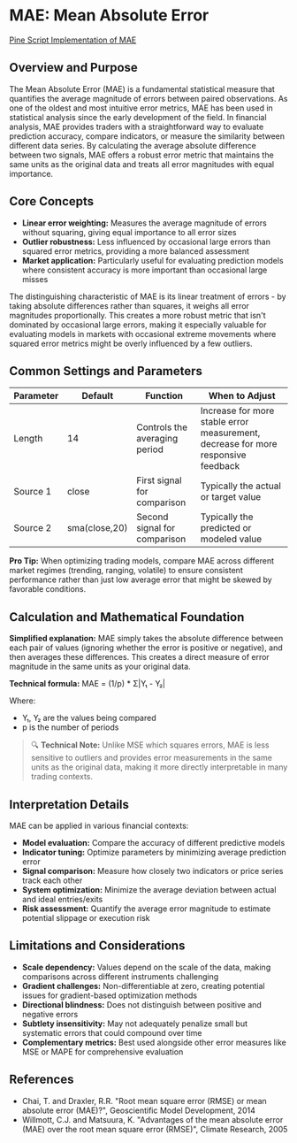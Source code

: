 # MAE: Mean Absolute Error

[Pine Script Implementation of MAE](https://github.com/mihakralj/pinescript/blob/main/indicators/errors/mae.pine)

## Overview and Purpose

The Mean Absolute Error (MAE) is a fundamental statistical measure that quantifies the average magnitude of errors between paired observations. As one of the oldest and most intuitive error metrics, MAE has been used in statistical analysis since the early development of the field. In financial analysis, MAE provides traders with a straightforward way to evaluate prediction accuracy, compare indicators, or measure the similarity between different data series. By calculating the average absolute difference between two signals, MAE offers a robust error metric that maintains the same units as the original data and treats all error magnitudes with equal importance.

## Core Concepts

* **Linear error weighting:** Measures the average magnitude of errors without squaring, giving equal importance to all error sizes
* **Outlier robustness:** Less influenced by occasional large errors than squared error metrics, providing a more balanced assessment
* **Market application:** Particularly useful for evaluating prediction models where consistent accuracy is more important than occasional large misses

The distinguishing characteristic of MAE is its linear treatment of errors - by taking absolute differences rather than squares, it weighs all error magnitudes proportionally. This creates a more robust metric that isn't dominated by occasional large errors, making it especially valuable for evaluating models in markets with occasional extreme movements where squared error metrics might be overly influenced by a few outliers.

## Common Settings and Parameters

| Parameter | Default | Function | When to Adjust |
|-----------|---------|----------|---------------|
| Length | 14 | Controls the averaging period | Increase for more stable error measurement, decrease for more responsive feedback |
| Source 1 | close | First signal for comparison | Typically the actual or target value |
| Source 2 | sma(close,20) | Second signal for comparison | Typically the predicted or modeled value |

**Pro Tip:** When optimizing trading models, compare MAE across different market regimes (trending, ranging, volatile) to ensure consistent performance rather than just low average error that might be skewed by favorable conditions.

## Calculation and Mathematical Foundation

**Simplified explanation:**
MAE simply takes the absolute difference between each pair of values (ignoring whether the error is positive or negative), and then averages these differences. This creates a direct measure of error magnitude in the same units as your original data.

**Technical formula:**
MAE = (1/p) * Σ|Y₁ - Y₂|

Where:
- Y₁, Y₂ are the values being compared
- p is the number of periods

> 🔍 **Technical Note:** Unlike MSE which squares errors, MAE is less sensitive to outliers and provides error measurements in the same units as the original data, making it more directly interpretable in many trading contexts.

## Interpretation Details

MAE can be applied in various financial contexts:

* **Model evaluation:** Compare the accuracy of different predictive models
* **Indicator tuning:** Optimize parameters by minimizing average prediction error
* **Signal comparison:** Measure how closely two indicators or price series track each other
* **System optimization:** Minimize the average deviation between actual and ideal entries/exits
* **Risk assessment:** Quantify the average error magnitude to estimate potential slippage or execution risk

## Limitations and Considerations

* **Scale dependency:** Values depend on the scale of the data, making comparisons across different instruments challenging
* **Gradient challenges:** Non-differentiable at zero, creating potential issues for gradient-based optimization methods
* **Directional blindness:** Does not distinguish between positive and negative errors
* **Subtlety insensitivity:** May not adequately penalize small but systematic errors that could compound over time
* **Complementary metrics:** Best used alongside other error measures like MSE or MAPE for comprehensive evaluation

## References

* Chai, T. and Draxler, R.R. "Root mean square error (RMSE) or mean absolute error (MAE)?", Geoscientific Model Development, 2014
* Willmott, C.J. and Matsuura, K. "Advantages of the mean absolute error (MAE) over the root mean square error (RMSE)", Climate Research, 2005
